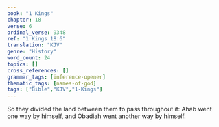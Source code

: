 ```yaml
---
book: "1 Kings"
chapter: 18
verse: 6
ordinal_verse: 9348
ref: "1 Kings 18:6"
translation: "KJV"
genre: "History"
word_count: 24
topics: []
cross_references: []
grammar_tags: [inference-opener]
thematic_tags: [names-of-god]
tags: ["Bible","KJV","1-Kings"]
---
```

So they divided the land between them to pass throughout it: Ahab went one way by himself, and Obadiah went another way by himself.
